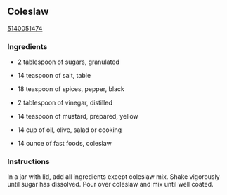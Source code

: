 ## Coleslaw

[5140051474](http://www.food.com/recipe/coleslaw-525086)

### Ingredients

 - 2 tablespoon of sugars, granulated

 - 14 teaspoon of salt, table

 - 18 teaspoon of spices, pepper, black

 - 2 tablespoon of vinegar, distilled

 - 14 teaspoon of mustard, prepared, yellow

 - 14 cup of oil, olive, salad or cooking

 - 14 ounce of fast foods, coleslaw

### Instructions

In a jar with lid, add all ingredients except coleslaw mix. Shake vigorously until sugar has dissolved. Pour over coleslaw and mix until well coated.